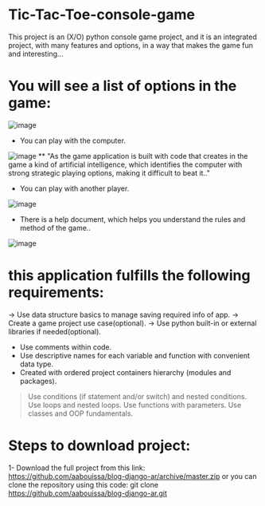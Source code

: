 # Tic-Tac-Toe-console-game
This project is an (X/O)  python console game project, and it is an integrated project, with many features and options, in a way that makes the game fun and interesting...
# You will see a list of options in the game:

![image](https://user-images.githubusercontent.com/76451670/154866730-771b3d50-5905-4430-a349-9785491e128f.png)

- You can play with the computer.


![image](https://user-images.githubusercontent.com/76451670/154866775-0c6c9df8-043d-43de-9326-1ba30de152aa.png)
** "As the game application is built with code that creates in the game a kind of artificial intelligence, 
    which identifies the computer with strong strategic playing options, making it difficult to beat it.."
    
    
- You can play with another player.

![image](https://user-images.githubusercontent.com/76451670/154866857-f73ecf5d-075d-4ce7-9f12-5adac2c103dc.png)

- There is a help document, which helps you understand the rules and method of the game..

![image](https://user-images.githubusercontent.com/76451670/154866884-6d09e403-be46-4f28-8cc9-d171b1b2fbcf.png)

# this application fulfills the following requirements:
-> Use data structure basics to manage saving required info of app. 
-> Create a game project use case(optional).
-> Use python built-in or external libraries if needed(optional).
* Use comments within code.
* Use descriptive names for each variable and function with convenient data type.
* Created with ordered project containers hierarchy (modules and packages).
> Use conditions (if statement and/or switch) and nested conditions.
> Use loops and nested loops.
> Use functions with parameters.
> Use classes and OOP fundamentals.

# Steps to download project:
1- Download the full project from this link:
https://github.com/aabouissa/blog-django-ar/archive/master.zip
or
you can clone the repository using this code: git clone https://github.com/aabouissa/blog-django-ar.git
